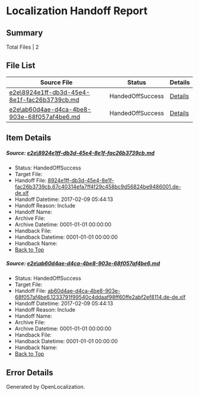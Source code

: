 # <a name='report-top'></a> Localization Handoff Report

## Summary
 Total Files | 2

## File List
 Source File | Status | Details 
 ----------- | ------ | ------- 
 [e2e\8924e1ff-db3d-45e4-8e1f-fac26b3739cb.md](https://github.com/OpenLocalizationTestOrg/ol-test0/blob/8d38af0202a8f6aadbf22072929afee12ee8c8b3/e2e/8924e1ff-db3d-45e4-8e1f-fac26b3739cb.md) | HandedOffSuccess | [Details](#8f0d82cd17aa124814fa103291cde7b62a3694ed1)
 [e2e\ab60d4ae-d4ca-4be8-903e-68f057af4be6.md](https://github.com/OpenLocalizationTestOrg/ol-test0/blob/8d38af0202a8f6aadbf22072929afee12ee8c8b3/e2e/ab60d4ae-d4ca-4be8-903e-68f057af4be6.md) | HandedOffSuccess | [Details](#8ee45e9700985c33da4c98b286a8a1814f13b63e2)

## Item Details
##### <a name='8f0d82cd17aa124814fa103291cde7b62a3694ed1'></a> Source: [e2e\8924e1ff-db3d-45e4-8e1f-fac26b3739cb.md](https://github.com/OpenLocalizationTestOrg/ol-test0/blob/8d38af0202a8f6aadbf22072929afee12ee8c8b3/e2e/8924e1ff-db3d-45e4-8e1f-fac26b3739cb.md)
* Status: HandedOffSuccess
* Target File: 
* Handoff File: [8924e1ff-db3d-45e4-8e1f-fac26b3739cb.67c40314efa7ff4f29c458bc9d56824be9486001.de-de.xlf](https://github.com/OpenLocalizationTestOrg/ol-test0-handoff/blob/9ed34b5ea5d872edd2db5a46c54bc464dfc42d89/ol-handoff/OpenLocalizationTestOrg/ol-test0-dede/shujia/ht/8924e1ff-db3d-45e4-8e1f-fac26b3739cb.67c40314efa7ff4f29c458bc9d56824be9486001.de-de.xlf)
* Handoff Datetime: 2017-02-09 05:44:13
* Handoff Reason: Include
* Handoff Name: 
* Archive File: 
* Archive Datetime: 0001-01-01 00:00:00
* Handback File: 
* Handback Datetime: 0001-01-01 00:00:00
* Handback Name: 
* [Back to Top](#report-top)

##### <a name='8ee45e9700985c33da4c98b286a8a1814f13b63e2'></a> Source: [e2e\ab60d4ae-d4ca-4be8-903e-68f057af4be6.md](https://github.com/OpenLocalizationTestOrg/ol-test0/blob/8d38af0202a8f6aadbf22072929afee12ee8c8b3/e2e/ab60d4ae-d4ca-4be8-903e-68f057af4be6.md)
* Status: HandedOffSuccess
* Target File: 
* Handoff File: [ab60d4ae-d4ca-4be8-903e-68f057af4be6.1233791f99540c4ddaaf98ff60ffe2abf2ef8114.de-de.xlf](https://github.com/OpenLocalizationTestOrg/ol-test0-handoff/blob/9ed34b5ea5d872edd2db5a46c54bc464dfc42d89/ol-handoff/OpenLocalizationTestOrg/ol-test0-dede/shujia/ht/ab60d4ae-d4ca-4be8-903e-68f057af4be6.1233791f99540c4ddaaf98ff60ffe2abf2ef8114.de-de.xlf)
* Handoff Datetime: 2017-02-09 05:44:13
* Handoff Reason: Include
* Handoff Name: 
* Archive File: 
* Archive Datetime: 0001-01-01 00:00:00
* Handback File: 
* Handback Datetime: 0001-01-01 00:00:00
* Handback Name: 
* [Back to Top](#report-top)


## Error Details

Generated by OpenLocalization.

